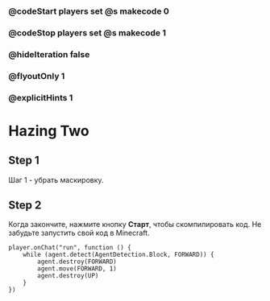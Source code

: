 ### @codeStart players set @s makecode 0
### @codeStop players set @s makecode 1

### @hideIteration false 
### @flyoutOnly 1
### @explicitHints 1


# Hazing Two

## Step 1
Шаг 1 - убрать маскировку.

## Step 2
Когда закончите, нажмите кнопку **Старт**, чтобы скомпилировать код. Не забудьте запустить свой код в Minecraft.

```blocks
player.onChat("run", function () {
    while (agent.detect(AgentDetection.Block, FORWARD)) {
        agent.destroy(FORWARD)
        agent.move(FORWARD, 1)
        agent.destroy(UP)
    }
})

``` 
